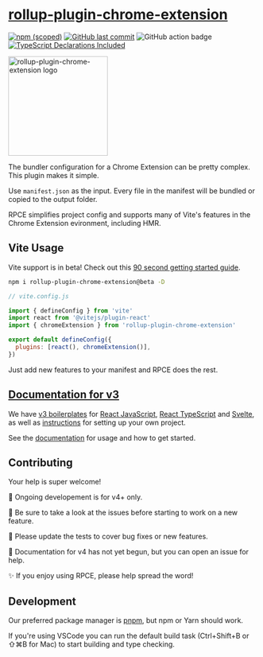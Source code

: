 # [rollup-plugin-chrome-extension](https://www.extend-chrome.dev/rollup-plugin)

[![npm (scoped)](https://img.shields.io/npm/v/rollup-plugin-chrome-extension/beta.svg)](https://www.npmjs.com/package/rollup-plugin-chrome-extension)
[![GitHub last commit](https://img.shields.io/github/last-commit/extend-chrome/rollup-plugin-chrome-extension.svg?logo=github)](https://github.com/extend-chrome/rollup-plugin-chrome-extension)
![GitHub action badge](https://github.com/extend-chrome/rollup-plugin-chrome-extension/actions/workflows/main.yml/badge.svg)
[![TypeScript Declarations Included](https://img.shields.io/badge/types-TypeScript-informational)](#typescript)

<a href="https://www.extend-chrome.dev/rollup-plugin" rel="noopener">
  <img width=200px height=200px src="https://imgur.com/wEXnCYK.png" alt="rollup-plugin-chrome-extension logo"></a>

The bundler configuration for a Chrome Extension can be pretty
complex. This plugin makes it simple.

Use `manifest.json` as the input. Every file in the manifest will
be bundled or copied to the output folder.

RPCE simplifies project config and supports many of Vite's
features in the Chrome Extension evironment, including HMR.

## Vite Usage

Vite support is in beta! Check out this
[90 second getting started guide]().

```sh
npm i rollup-plugin-chrome-extension@beta -D
```

```javascript
// vite.config.js

import { defineConfig } from 'vite'
import react from '@vitejs/plugin-react'
import { chromeExtension } from 'rollup-plugin-chrome-extension'

export default defineConfig({
  plugins: [react(), chromeExtension()],
})
```

Just add new features to your manifest and RPCE does the rest.

## [Documentation for v3](https://www.extend-chrome.dev/rollup-plugin)

We have
[v3 boilerplates](https://www.extend-chrome.dev/rollup-plugin#chrome-extension-boilerplates)
for
[React JavaScript](https://github.com/extend-chrome/js-react-boilerplate),
[React TypeScript](https://github.com/extend-chrome/ts-react-boilerplate)
and
[Svelte](https://github.com/kyrelldixon/svelte-tailwind-extension-boilerplate),
as well as
[instructions](https://www.extend-chrome.dev/rollup-plugin#usage)
for setting up your own project.

See the
[documentation](https://www.extend-chrome.dev/rollup-plugin) for
usage and how to get started.

## Contributing

Your help is super welcome!

🎯 Ongoing developement is for v4+ only.

👀 Be sure to take a look at the issues before starting to work
on a new feature.

🙏 Please update the tests to cover bug fixes or new features.

📕 Documentation for v4 has not yet begun, but you can open an
issue for help.

✨ If you enjoy using RPCE, please help spread the word!

## Development

Our preferred package manager is [pnpm](https://pnpm.io/), but
npm or Yarn should work.

If you're using VSCode you can run the default build task
(Ctrl+Shift+B or ⇧⌘B for Mac) to start building and type
checking.
